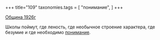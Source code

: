 +++
title="109"
taxonomies.tags = [
 "понимание",
]
+++

[Община 1926г](/agni/1926)

Школы поймут, где леность, где необычное строение характера, где безумие и где необходимо [понимание](/tags/понимание).   

